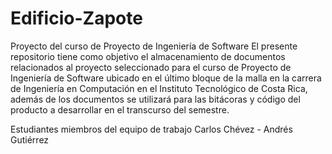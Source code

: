 # Edificio-Zapote
Proyecto del curso de Proyecto de Ingeniería de Software
El presente repositorio tiene como objetivo el almacenamiento de documentos relacionados al proyecto seleccionado para el curso 
de Proyecto de Ingeniería de Software ubicado en el último bloque de la malla en la carrera de Ingeniería en Computación en
el Instituto Tecnológico de Costa Rica, además de los documentos se utilizará para las bitácoras y código del producto a desarrollar
en el transcurso del semestre.

Estudiantes miembros del equipo de trabajo
Carlos Chévez -
Andrés Gutiérrez
